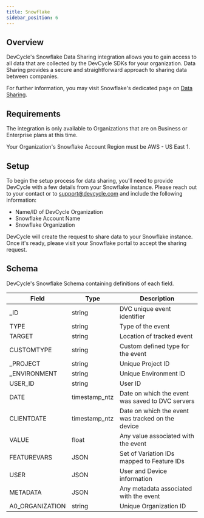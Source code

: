 ```yaml
---
title: Snowflake
sidebar_position: 6
---
```


## Overview

DevCycle's Snowflake Data Sharing integration allows you to gain access to all data that are collected by the DevCycle SDKs for your organization. Data Sharing provides a secure and straightforward approach to sharing data between companies.

For further information, you may visit Snowflake's dedicated page on [Data Sharing](https://docs.snowflake.com/en/user-guide/data-sharing-intro).


## Requirements

The integration is only available to Organizations that are on Business or Enterprise plans at this time.

Your Organization's Snowflake Account Region must be AWS - US East 1.


## Setup

To begin the setup process for data sharing, you'll need to provide DevCycle with a few details from your Snowflake instance. Please reach out to your contact or to support@devcycle.com and include the following information:

- Name/ID of DevCycle Organization
- Snowflake Account Name
- Snowflake Organization

DevCycle will create the request to share data to your Snowflake instance. Once it's ready, please visit your Snowflake portal to accept the sharing request.


## Schema

DevCycle's Snowflake Schema containing definitions of each field.

| Field | Type | Description |
| - | - | - |
| _ID | string | DVC unique event identifier |
| TYPE | string | Type of the event |
| TARGET | string | Location of tracked event |
| CUSTOMTYPE | string | Custom defined type for the event |
| _PROJECT | string | Unique Project ID |
| _ENVIRONMENT | string | Unique Environment ID |
| USER_ID | string | User ID |
| DATE | timestamp_ntz | Date on which the event was saved to DVC servers |
| CLIENTDATE | timestamp_ntz | Date on which the event was tracked on the device |
| VALUE | float | Any value associated with the event |
| FEATUREVARS | JSON | Set of Variation IDs mapped to Feature IDs |
| USER | JSON | User and Device information |
| METADATA | JSON | Any metadata associated with the event |
| A0_ORGANIZATION | string | Unique Organization ID |
